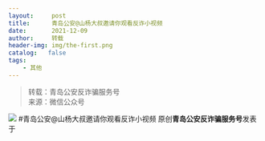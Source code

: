 ```yaml
---
layout:     post
title:      青岛公安@山杨大叔邀请你观看反诈小视频
date:       2021-12-09
author:     转载
header-img: img/the-first.png
catalog:   false
tags:
    - 其他
---
```


<blockquote><p>转载：青岛公安反诈骗服务号<br>
来源：微信公众号</p></blockquote>

![]({{site.baseurl}}/postimg/1GjWwxYB3dm9bYPVctP5oSAQhd9ScOGv0rfolP9l9Ozcrfm84VKlyLjkxSC9mMsYhRfd1lTGrOBA9RHicpGtrcQ.jpeg)
#青岛公安@山杨大叔邀请你观看反诈小视频
原创**青岛公安反诈骗服务号**发表于

